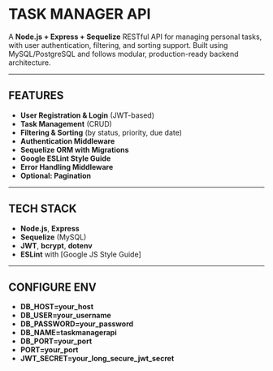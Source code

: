 # TASK MANAGER API

A **Node.js + Express + Sequelize** RESTful API for managing personal tasks, with user authentication, filtering, and sorting support. Built using MySQL/PostgreSQL and follows modular, production-ready backend architecture.

---

## FEATURES

- **User Registration & Login** (JWT-based)
- **Task Management** (CRUD)
- **Filtering & Sorting** (by status, priority, due date)
- **Authentication Middleware**
- **Sequelize ORM with Migrations**
- **Google ESLint Style Guide**
- **Error Handling Middleware**
- **Optional: Pagination**

---

## TECH STACK

- **Node.js**, **Express**
- **Sequelize** (MySQL)
- **JWT**, **bcrypt**, **dotenv**
- **ESLint** with [Google JS Style Guide]

---

## CONFIGURE ENV

- **DB_HOST=your_host**
- **DB_USER=your_username**
- **DB_PASSWORD=your_password**
- **DB_NAME=taskmanagerapi**
- **DB_PORT=your_port**
- **PORT=your_port**
- **JWT_SECRET=your_long_secure_jwt_secret**
